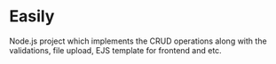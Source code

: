 # Easily
Node.js project which implements the CRUD operations along with the validations, file upload, EJS template for frontend and etc.
